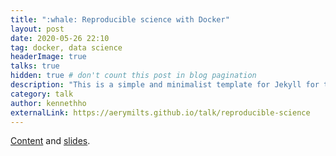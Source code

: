 ```yaml
---
title: ":whale: Reproducible science with Docker"
layout: post
date: 2020-05-26 22:10
tag: docker, data science
headerImage: true
talks: true
hidden: true # don't count this post in blog pagination
description: "This is a simple and minimalist template for Jekyll for those who likes to eat noodles."
category: talk
author: kennethho
externalLink: https://aerymilts.github.io/talk/reproducible-science
---
```


[Content](https://github.com/aerymilts/talk/tree/master/reproducible-science) and [slides](https://aerymilts.github.io/talk/reproducible-science).